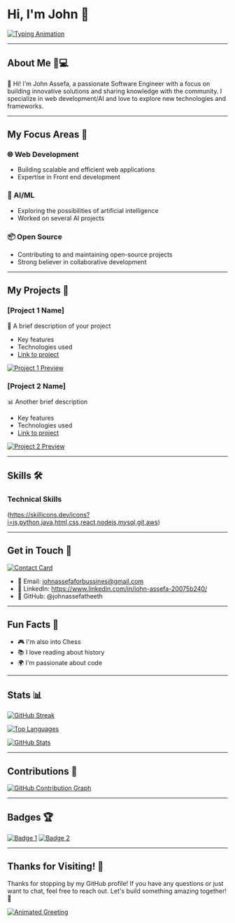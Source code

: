 # Hi, I'm John 🚀

[![Typing Animation](https://readme-typing-svg.herokuapp.com?color=FF6B6B&lines=Passionate+Developer+&&+Open+Source+Enthusiast+&&+AI+ML+Enthusiast)](https://github.com/yourusername)

---

## About Me 🧑💻

👋 Hi! I'm John Assefa, a passionate Software Engineer with a focus on building innovative solutions and sharing knowledge with the community. I specialize in web development/AI and love to explore new technologies and frameworks.

---

## My Focus Areas 🎯

### 🌐 Web Development
- Building scalable and efficient web applications
- Expertise in Front end development

### 🤖 AI/ML
- Exploring the possibilities of artificial intelligence
- Worked on several AI projects

### 📦 Open Source
- Contributing to and maintaining open-source projects
- Strong believer in collaborative development

---

## My Projects 🚀

### [Project 1 Name]
📱 A brief description of your project
- Key features
- Technologies used
- [Link to project](link)

[![Project 1 Preview](https://via.placeholder.com/400x200)](link)

### [Project 2 Name]
📊 Another brief description
- Key features
- Technologies used
- [Link to project](link)

[![Project 2 Preview](https://via.placeholder.com/400x200)](link)

---

## Skills 🛠️

### Technical Skills
(https://skillicons.dev/icons?i=js,python,java,html,css,react,nodejs,mysql,git,aws)



---

## Get in Touch 📱

[![Contact Card](https://api.qrserver.com/v1/create-qr-code/?size=200x200&data=your-contact-info)](link)

- 📧 Email: johnassefaforbussines@gmail.com
- 📱 LinkedIn: https://www.linkedin.com/in/john-assefa-20075b240/
- 📱 GitHub: @johnassefatheeth

---

## Fun Facts 🎉

- 🎮 I'm also into Chess
- 📚 I love reading about history
- 🌍 I'm passionate about code

---

## Stats 📊

[![GitHub Streak](https://github-readme-streak-stats.herokuapp.com/?user=johnassefatheeth)](https://github.com/johnassefatheeth)

[![Top Languages](https://github-readme-stats.vercel.app/api/top-langs/?username=johnassefatheeth)](https://github.com/johnassefatheeth)

[![GitHub Stats](https://github-readme-stats.vercel.app/api?username=johnassefatheeth&show_icons=true&theme=radical)](https://github.com/johnassefatheeth)

---

## Contributions 🌟

[![GitHub Contribution Graph](https://github-contributions.herokuapp.com/johnassefatheeth)](https://github.com/johnassefatheeth)

---

## Badges 🏆

[![Badge 1](https://img.shields.io/badge/Badge1-Label1-Informational)](link)
[![Badge 2](https://img.shields.io/badge/Badge2-Label2-Informational)](link)

---

## Thanks for Visiting! 🙏

Thanks for stopping by my GitHub profile! If you have any questions or just want to chat, feel free to reach out. Let's build something amazing together! 🚀

[![Animated Greeting](https://readme-typing-svg.herokuapp.com?color=FF6B6B&lines=Happy+coding!+🚀)](https://github.com/yourusername)
